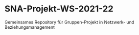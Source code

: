 # SNA-Projekt-WS-2021-22

Gemeinsames Repository für Gruppen-Projekt in Netzwerk- und Beziehungsmanagement
